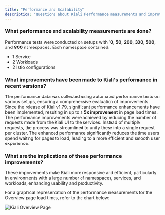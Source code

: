 ```yaml
---
title: "Performance and Scalability"
description: "Questions about Kiali Performance measurements and improvements."
---
```


### What performance and scalability measurements are done?

Performance tests were conducted on setups with **10**, **50**, **200**, **300**, **500**, and **800** namespaces. Each namespace contained:

- 1 Service
- 2 Workloads
- 2 Istio configurations


### What improvements have been made to Kiali's performance in recent versions?

The performance data was collected using automated performance tests on various setups, ensuring a comprehensive evaluation of improvements.
Since the release of Kiali v1.79, significant performance enhancements have been implemented, resulting in up to a **5x improvement** in page load times. 
The performance improvements were achieved by reducing the number of requests made from the Kiali UI to the services. Instead of multiple requests, the process was streamlined to unify these into a single request per cluster.
The enhanced performance significantly reduces the time users spend waiting for pages to load, leading to a more efficient and smooth user experience.

### What are the implications of these performance improvements?

These improvements make Kiali more responsive and efficient, particularly in environments with a large number of namespaces, services, and workloads, enhancing usability and productivity.

For a graphical representation of the performance measurements for the Overview page load times, refer to the chart below:

![Kiali Overview Page](/images/documentation/faq/performance/kiali-perf-overview-load-time.png)
